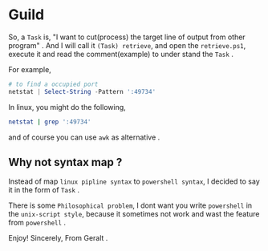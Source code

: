 # Guild

So, a `Task` is, "I want to cut(process) the target line of output from other program" .
And I will call it `(Task) retrieve`, and open the `retrieve.ps1`, execute it and read
the comment(example) to under stand the `Task` .

For example,

```powershell
# to find a occupied port
netstat | Select-String -Pattern ':49734'
```

In linux, you might do the following,

```sh
netstat | grep ':49734'
```

and of course you can use `awk` as alternative .

## Why not syntax map ?  

Instead of map `linux pipline syntax` to `powershell syntax`, I decided to say it
in the form of `Task` .

There is some `Philosophical problem`, I dont want you write `powershell` in the
`unix-script style`, because it sometimes not work and wast the feature from `powershell` .

Enjoy!
Sincerely,
    From Geralt .
